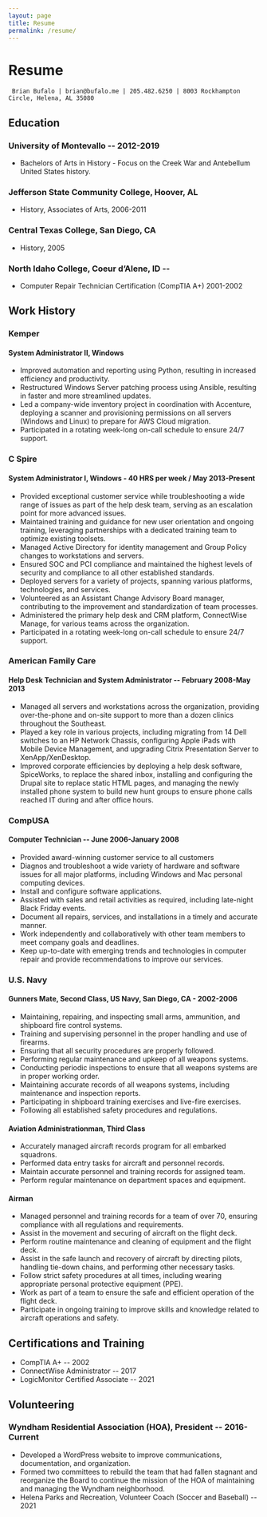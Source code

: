 ```yaml
---
layout: page
title: Resume
permalink: /resume/
---
```


# Resume

` Brian Bufalo | brian@bufalo.me | 205.482.6250 | 8003 Rockhampton Circle, Helena, AL 35080`

## Education

### University of Montevallo -- 2012-2019

- Bachelors of Arts in History - Focus on the Creek War and Antebellum United States history.

### Jefferson State Community College, Hoover, AL

- History, Associates of Arts, 2006-2011

### Central Texas College, San Diego, CA

- History, 2005

### North Idaho College, Coeur d’Alene, ID -- 

- Computer Repair Technician Certification (CompTIA A+) 2001-2002

## Work History

### Kemper

#### System Administrator II, Windows

- Improved automation and reporting using Python, resulting in increased efficiency and productivity.
- Restructured Windows Server patching process using Ansible, resulting in faster and more streamlined updates.
- Led a company-wide inventory project in coordination with Accenture, deploying a scanner and provisioning permissions on all servers (Windows and Linux) to prepare for AWS Cloud migration.
- Participated in a rotating week-long on-call schedule to ensure 24/7 support.

### C Spire

#### System Administrator I, Windows - 40 HRS per week / May 2013-Present

- Provided exceptional customer service while troubleshooting a wide range of issues as part of the help desk team, serving as an escalation point for more advanced issues.
- Maintained training and guidance for new user orientation and ongoing training, leveraging partnerships with a dedicated training team to optimize existing toolsets.
- Managed Active Directory for identity management and Group Policy changes to workstations and servers.
- Ensured SOC and PCI compliance and maintained the highest levels of security and compliance to all other established standards.
- Deployed servers for a variety of projects, spanning various platforms, technologies, and services.
- Volunteered as an Assistant Change Advisory Board manager, contributing to the improvement and standardization of team processes.
- Administered the primary help desk and CRM platform, ConnectWise Manage, for various teams across the organization.
- Participated in a rotating week-long on-call schedule to ensure 24/7 support.

### American Family Care

#### Help Desk Technician and System Administrator -- February 2008-May 2013

- Managed all servers and workstations across the organization, providing over-the-phone and on-site support to more than a dozen clinics throughout the Southeast.
- Played a key role in various projects, including migrating from 14 Dell switches to an HP Network Chassis, configuring Apple iPads with Mobile Device Management, and upgrading Citrix Presentation Server to XenApp/XenDesktop.
- Improved corporate efficiencies by deploying a help desk software, SpiceWorks, to replace the shared inbox, installing and configuring the Drupal site to replace static HTML pages, and managing the newly installed phone system to build new hunt groups to ensure phone calls reached IT during and after office hours.

### CompUSA

#### Computer Technician -- June 2006-January 2008

- Provided award-winning customer service to all customers
- Diagnos and troubleshoot a wide variety of hardware and software issues for all major platforms, including Windows and Mac personal computing devices.
- Install and configure software applications.
- Assisted with sales and retail activities as required, including late-night Black Friday events.
- Document all repairs, services, and installations in a timely and accurate manner.
- Work independently and collaboratively with other team members to meet company goals and deadlines.
- Keep up-to-date with emerging trends and technologies in computer repair and provide recommendations to improve our services.

### U.S. Navy

#### Gunners Mate, Second Class, US Navy, San Diego, CA - 2002-2006

- Maintaining, repairing, and inspecting small arms, ammunition, and shipboard fire control systems.
- Training and supervising personnel in the proper handling and use of firearms.
- Ensuring that all security procedures are properly followed.
- Performing regular maintenance and upkeep of all weapons systems.
- Conducting periodic inspections to ensure that all weapons systems are in proper working order.
- Maintaining accurate records of all weapons systems, including maintenance and inspection reports.
- Participating in shipboard training exercises and live-fire exercises.
- Following all established safety procedures and regulations.

#### Aviation Administrationman, Third Class

- Accurately managed aircraft records program for all embarked squadrons.
- Performed data entry tasks for aircraft and personnel records.
- Maintain accurate personnel and training records for assigned team.
- Perform regular maintenance on department spaces and equipment.

#### Airman

- Managed personnel and training records for a team of over 70, ensuring compliance with all regulations and requirements.
- Assist in the movement and securing of aircraft on the flight deck.
- Perform routine maintenance and cleaning of equipment and the flight deck.
- Assist in the safe launch and recovery of aircraft by directing pilots, handling tie-down chains, and performing other necessary tasks.
- Follow strict safety procedures at all times, including wearing appropriate personal protective equipment (PPE).
- Work as part of a team to ensure the safe and efficient operation of the flight deck.
- Participate in ongoing training to improve skills and knowledge related to aircraft operations and safety.


## Certifications and Training

- CompTIA A+ -- 2002
- ConnectWise Administrator -- 2017
- LogicMonitor Certified Associate -- 2021

## Volunteering

### Wyndham Residential Association (HOA), President -- 2016-Current

- Developed a WordPress website to improve communications, documentation, and organization.
- Formed two committees to rebuild the team that had fallen stagnant and reorganize the Board to continue the mission of the HOA of maintaining and managing the Wyndham neighborhood.
- Helena Parks and Recreation, Volunteer Coach (Soccer and Baseball) -- 2021
